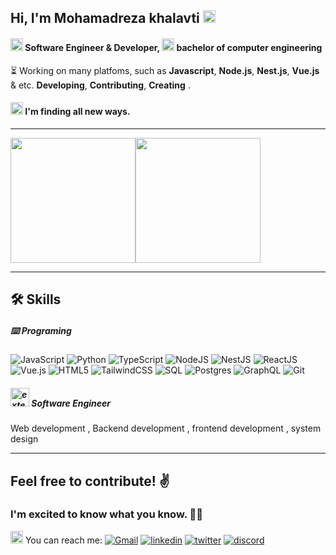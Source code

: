 ## Hi, I'm Mohamadreza khalavti <img width="20" height="20" src="https://img.icons8.com/emoji/48/waving-hand-light-skin-tone.png" alt="waving-hand-light-skin-tone"/>


####  <img width="20" height="20" src="https://img.icons8.com/external-kiranshastry-lineal-color-kiranshastry/64/external-developer-coding-kiranshastry-lineal-color-kiranshastry.png" alt="external-developer-coding-kiranshastry-lineal-color-kiranshastry"/> Software Engineer & Developer, <img width="20" height="20" src="https://img.icons8.com/external-bartama-glyph-64-bartama-graphic/64/external-bachelor-miscellaneous-elements-glyph-bartama-glyph-64-bartama-graphic.png" alt="external-bachelor-miscellaneous-elements-glyph-bartama-glyph-64-bartama-graphic"/> bachelor of computer engineering

⏳ Working on many platfoms, such as **Javascript**, **Node.js**, **Nest.js**, **Vue.js** & etc. **Developing**, **Contributing**, **Creating** .
#### <img width="20" height="20" src="https://img.icons8.com/papercut/60/rocket.png" alt="rocket"/> I'm finding all new ways.
_____

<img src="https://github-readme-stats.vercel.app/api?username=MohamadrezaKhalvati&show_icons=true&locale=en&repo=convoychat&theme=react" height="200"/><img src="https://github-readme-stats.vercel.app/api/top-langs/?username=MohamadrezaKhalvati&show_icons=true&theme=react" height="200"/>


______

## 🛠 Skills

##### ⌨️ Programing
![JavaScript](https://img.shields.io/badge/javascript-fcdc00.svg?style=for-the-badge&logo=javascript&logoColor=gray)
![Python](https://img.shields.io/badge/python-004880.svg?style=for-the-badge&logo=python&logoColor=white)
![TypeScript](https://img.shields.io/badge/typescript-%23007ACC.svg?style=for-the-badge&logo=typescript&logoColor=white)
![NodeJS](https://img.shields.io/badge/node.js-6DA55F?style=for-the-badge&logo=node.js&logoColor=white)
![NestJS](https://img.shields.io/badge/nestjs-%23E0234E.svg?style=for-the-badge&logo=nestjs&logoColor=white)
![ReactJS](https://img.shields.io/badge/react-5ed3f3.svg?style=for-the-badge&logo=react&logoColor=white)
![Vue.js](https://img.shields.io/badge/vuejs-%2335495e.svg?style=for-the-badge&logo=vuedotjs&logoColor=%234FC08D)
![HTML5](https://img.shields.io/badge/html5-%23E34F26.svg?style=for-the-badge&logo=html5&logoColor=white)
![TailwindCSS](https://img.shields.io/badge/tailwindcss-%2338B2AC.svg?style=for-the-badge&logo=tailwind-css&logoColor=white)
![SQL](https://img.shields.io/badge/SQL-red?logo=microsoft-sql-server&style=for-the-badge)
![Postgres](https://img.shields.io/badge/postgres-%23316192.svg?style=for-the-badge&logo=postgresql&logoColor=white)
![GraphQL](https://img.shields.io/badge/-GraphQL-E10098?style=for-the-badge&logo=graphql&logoColor=white)
![Git](https://img.shields.io/badge/git-%23F05033.svg?style=for-the-badge&logo=git&logoColor=white)

##### <img width="30" height="30" src="https://img.icons8.com/external-flaticons-flat-flat-icons/64/external-software-developer-data-analytics-flaticons-flat-flat-icons.png" alt="external-software-developer-data-analytics-flaticons-flat-flat-icons"/> Software Engineer
Web development , Backend development , frontend development , system design 

______

## Feel free to contribute! ✌️
### I'm excited to know what you know. 💆‍♂️
<img width="20" height="20" src="https://img.icons8.com/emoji/48/satellite-antenna.png" alt="satellite-antenna"/> You can reach me: [![Gmail](https://img.shields.io/badge/gmail-ea4335?style=for-the-badge&logo=gmail&logoColor=white)](mailto:mohamadrezakhf@gmail.com)
[![linkedin](https://img.shields.io/badge/linkedin-0A66C2?style=for-the-badge&logo=linkedin&logoColor=white)](https://www.linkedin.com/in/mohamad-reza-khalvati-b93827209/)
[![twitter](https://img.shields.io/badge/twitter-1DA1F2?style=for-the-badge&logo=twitter&logoColor=white)](https://twitter.com/alirezaakhv)
[![discord](https://img.shields.io/badge/Discord-5865f2.svg?style=for-the-badge&logo=discord&logoColor=white)](https://discordapp.com/users/alireza.khv#8394)


 
 

 
